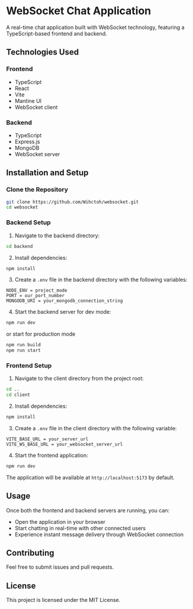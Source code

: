 # WebSocket Chat Application

A real-time chat application built with WebSocket technology, featuring a TypeScript-based frontend and backend.

## Technologies Used

### Frontend

- TypeScript
- React
- Vite
- Mantine UI
- WebSocket client

### Backend

- TypeScript
- Express.js
- MongoDB
- WebSocket server

## Installation and Setup

### Clone the Repository

```bash
git clone https://github.com/Wihctoh/websocket.git
cd websocket
```

### Backend Setup

1. Navigate to the backend directory:

```bash
cd backend
```

2. Install dependencies:

```bash
npm install
```

3. Create a `.env` file in the backend directory with the following variables:

```env
NODE_ENV = project_mode
PORT = our_port_number
MONGODB_URI = your_mongodb_connection_string
```

4. Start the backend server for dev mode:

```bash
npm run dev
```
or start for production mode

```bash
npm run build
npm run start
```

### Frontend Setup

1. Navigate to the client directory from the project root:

```bash
cd ..
cd client
```

2. Install dependencies:

```bash
npm install
```

3. Create a `.env` file in the client directory with the following variable:

```env
VITE_BASE_URL = your_server_url
VITE_WS_BASE_URL = your_websocket_server_url
```

4. Start the frontend application:

```bash
npm run dev
```

The application will be available at `http://localhost:5173` by default.

## Usage

Once both the frontend and backend servers are running, you can:

- Open the application in your browser
- Start chatting in real-time with other connected users
- Experience instant message delivery through WebSocket connection

## Contributing

Feel free to submit issues and pull requests.

## License

This project is licensed under the MIT License.
